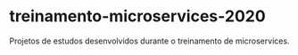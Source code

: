# treinamento-microservices-2020
Projetos de estudos desenvolvidos durante o treinamento de microservices.
